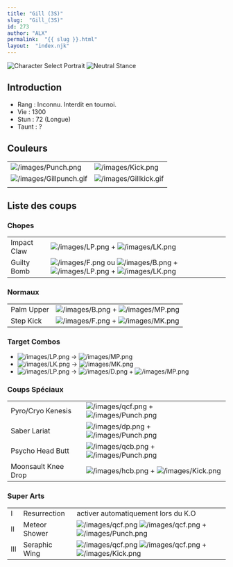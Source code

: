 ```yaml
---
title: "Gill (3S)"
slug:  "Gill_(3S)"
id: 273
author: "ALX"
permalink:  "{{ slug }}.html"
layout:  "index.njk"
---
```


![Character Select
Portrait](/images/Gill.gif "Character Select Portrait") ![Neutral
Stance](/images/Gill-stance.gif "Neutral Stance")

## Introduction

- Rang : Inconnu. Interdit en tournoi.
- Vie : 1300
- Stun : 72 (Longue)
- Taunt : ?

## Couleurs

|                                                    |                                                  |
|----------------------------------------------------|--------------------------------------------------|
| ![](/images/Punch.png "/images/Punch.png")         | ![](/images/Kick.png "/images/Kick.png")         |
| ![](/images/Gillpunch.gif "/images/Gillpunch.gif") | ![](/images/Gillkick.gif "/images/Gillkick.gif") |
|                                                    |                                                  |

## Liste des coups

### Chopes

|             |                                                                                                                                                        |
|-------------|--------------------------------------------------------------------------------------------------------------------------------------------------------|
| Impact Claw | ![](/images/LP.png "/images/LP.png") + ![](/images/LK.png "/images/LK.png")                                                                            |
| Guilty Bomb | ![](/images/F.png "/images/F.png") ou ![](/images/B.png "/images/B.png") + ![](/images/LP.png "/images/LP.png") + ![](/images/LK.png "/images/LK.png") |

### Normaux

|            |                                                                           |
|------------|---------------------------------------------------------------------------|
| Palm Upper | ![](/images/B.png "/images/B.png") + ![](/images/MP.png "/images/MP.png") |
| Step Kick  | ![](/images/F.png "/images/F.png") + ![](/images/MK.png "/images/MK.png") |

### Target Combos

- ![](/images/LP.png "/images/LP.png") -\>
  ![](/images/MP.png "/images/MP.png")
- ![](/images/LK.png "/images/LK.png") -\>
  ![](/images/MK.png "/images/MK.png")
- ![](/images/LP.png "/images/LP.png") -\>
  ![](/images/D.png "/images/D.png") +
  ![](/images/MP.png "/images/MP.png")

### Coups Spéciaux

|                     |                                                                                     |
|---------------------|-------------------------------------------------------------------------------------|
| Pyro/Cryo Kenesis   | ![](/images/qcf.png "/images/qcf.png") + ![](/images/Punch.png "/images/Punch.png") |
| Saber Lariat        | ![](/images/dp.png "/images/dp.png") + ![](/images/Punch.png "/images/Punch.png")   |
| Psycho Head Butt    | ![](/images/qcb.png "/images/qcb.png") + ![](/images/Punch.png "/images/Punch.png") |
| Moonsault Knee Drop | ![](/images/hcb.png "/images/hcb.png") + ![](/images/Kick.png "/images/Kick.png")   |

### Super Arts

|     |               |                                                                                                                            |
|-----|---------------|----------------------------------------------------------------------------------------------------------------------------|
| I   | Resurrection  | activer automatiquement lors du K.O                                                                                        |
| II  | Meteor Shower | ![](/images/qcf.png "/images/qcf.png") ![](/images/qcf.png "/images/qcf.png") + ![](/images/Punch.png "/images/Punch.png") |
| III | Seraphic Wing | ![](/images/qcf.png "/images/qcf.png") ![](/images/qcf.png "/images/qcf.png") + ![](/images/Kick.png "/images/Kick.png")   |
